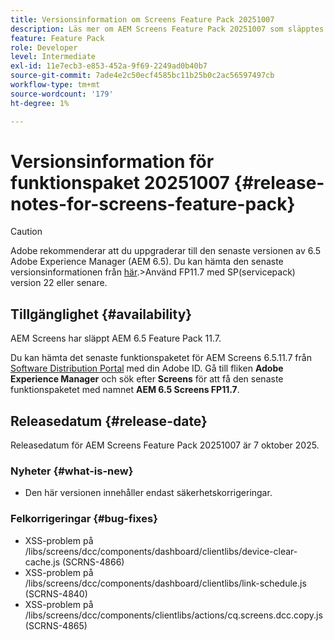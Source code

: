 ```yaml
---
title: Versionsinformation om Screens Feature Pack 20251007
description: Läs mer om AEM Screens Feature Pack 20251007 som släpptes 7 oktober 2025.
feature: Feature Pack
role: Developer
level: Intermediate
exl-id: 11e7ecb3-e853-452a-9f69-2249ad0b40b7
source-git-commit: 7ade4e2c50ecf4585bc11b25b0c2ac56597497cb
workflow-type: tm+mt
source-wordcount: '179'
ht-degree: 1%

---
```


# Versionsinformation för funktionspaket 20251007 {#release-notes-for-screens-feature-pack}

>[!CAUTION]
>Adobe rekommenderar att du uppgraderar till den senaste versionen av 6.5 Adobe Experience Manager (AEM 6.5). Du kan hämta den senaste versionsinformationen från [här](https://experienceleague.adobe.com/en/docs/experience-manager-65/content/release-notes/release-notes).
>&#x200B;>Använd FP11.7 med SP(servicepack) version 22 eller senare.

## Tillgänglighet {#availability}

AEM Screens har släppt AEM 6.5 Feature Pack 11.7.

Du kan hämta det senaste funktionspaketet för AEM Screens 6.5.11.7 från [Software Distribution Portal](https://experience.adobe.com/#/downloads/content/software-distribution/en/aem.html) med din Adobe ID. Gå till fliken **Adobe Experience Manager** och sök efter **Screens** för att få den senaste funktionspaketet med namnet **AEM 6.5 Screens FP11.7**.

## Releasedatum {#release-date}

Releasedatum för AEM Screens Feature Pack 20251007 är 7 oktober 2025.

### Nyheter {#what-is-new}

* Den här versionen innehåller endast säkerhetskorrigeringar.

### Felkorrigeringar {#bug-fixes}

* XSS-problem på /libs/screens/dcc/components/dashboard/clientlibs/device-clear-cache.js (SCRNS-4866)
* XSS-problem på /libs/screens/dcc/components/dashboard/clientlibs/link-schedule.js (SCRNS-4840)
* XSS-problem på /libs/screens/dcc/components/clientlibs/actions/cq.screens.dcc.copy.js (SCRNS-4865)
